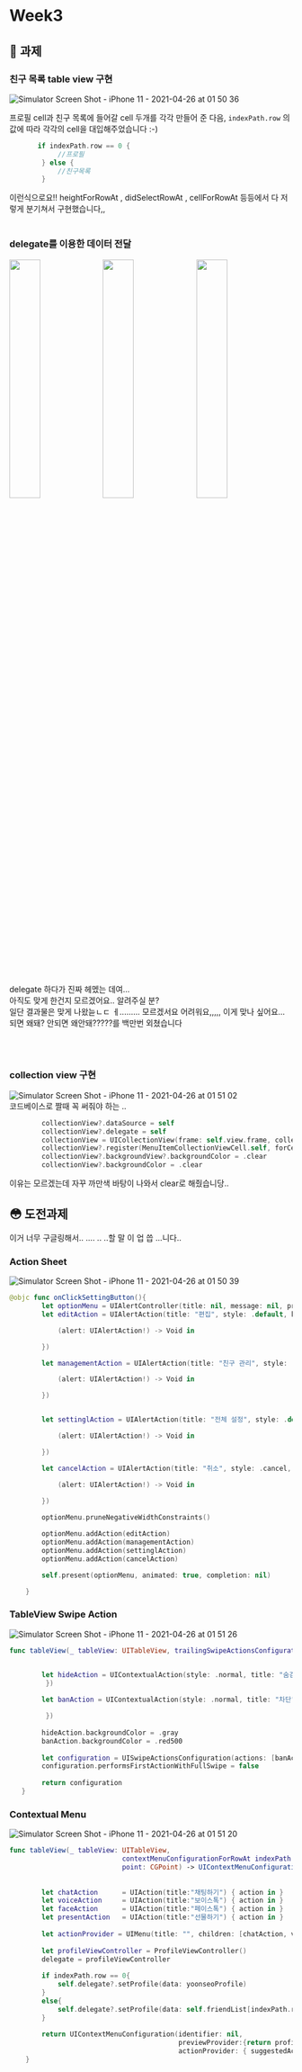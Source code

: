 # Week3

## 📎 과제 
### 친구 목록 table view 구현
![Simulator Screen Shot - iPhone 11 - 2021-04-26 at 01 50 36](https://user-images.githubusercontent.com/72497599/116001941-2be5fb00-a632-11eb-8787-7ba8b16fa258.png)

프로필 cell과 친구 목록에 들어갈 cell 두개를 각각 만들어 준 다음, `indexPath.row` 의 값에 따라 각각의 cell을 대입해주었습니다 :-)
```swift
       if indexPath.row == 0 {
            //프로필
        } else {
            //친구목록
        }
```
이런식으로요!! heightForRowAt , didSelectRowAt , cellForRowAt 등등에서 다 저렇게 분기쳐서 구현했습니다,,
<br><br>

### delegate를 이용한 데이터 전달
<img width = 33% src="https://user-images.githubusercontent.com/72497599/116001945-30121880-a632-11eb-94fb-2a8aa10fe78f.png"/><img width = 33% src="https://user-images.githubusercontent.com/72497599/116001946-30aaaf00-a632-11eb-96c1-fdbc6ad7bd36.png"/><img width = 33% src="https://user-images.githubusercontent.com/72497599/116001947-31434580-a632-11eb-987f-60454cf86411.png"/>
delegate 하다가 진짜 헤멨는 데여...<br>
아직도 맞게 한건지 모르겠어요.. 알려주실 분?<br>
일단 결과물은 맞게 나왔늗ㄴㄷ ㅔ......... 모르겠서요 어려워요,,,,, 이게 맞나 싶어요...<br>
되면 왜돼? 안되면 왜안돼?????를 백만번 외쳤습니다<br>

<br><br>

### collection view 구현
![Simulator Screen Shot - iPhone 11 - 2021-04-26 at 01 51 02](https://user-images.githubusercontent.com/72497599/116001948-31dbdc00-a632-11eb-82a3-2b3161a52dd0.png)
<br>코드베이스로 짤때 꼭 써줘야 하는 ..<br>

```swift
        collectionView?.dataSource = self
        collectionView?.delegate = self
        collectionView = UICollectionView(frame: self.view.frame, collectionViewLayout:  UICollectionViewFlowLayout())
        collectionView?.register(MenuItemCollectionViewCell.self, forCellWithReuseIdentifier: MenuItemCollectionViewCell.identifier)
        collectionView?.backgroundView?.backgroundColor = .clear
        collectionView?.backgroundColor = .clear
```
이유는 모르겠는데 자꾸 까만색 바탕이 나와서 clear로 해줬습니당..


## 😳 도전과제
이거 너무 구글링해서.. .... .. ..할 말 이 업 씁 ...니다.. 

### Action Sheet
![Simulator Screen Shot - iPhone 11 - 2021-04-26 at 01 50 39](https://user-images.githubusercontent.com/72497599/116001944-2ee0eb80-a632-11eb-9a96-972a6cc04213.png)

```swift
@objc func onClickSettingButton(){
        let optionMenu = UIAlertController(title: nil, message: nil, preferredStyle: .actionSheet)
        let editAction = UIAlertAction(title: "편집", style: .default, handler: {

            (alert: UIAlertAction!) -> Void in

        })

        let managementAction = UIAlertAction(title: "친구 관리", style: .default, handler: {

            (alert: UIAlertAction!) -> Void in

        })


        let settinglAction = UIAlertAction(title: "전체 설정", style: .default, handler: {

            (alert: UIAlertAction!) -> Void in

        })

        let cancelAction = UIAlertAction(title: "취소", style: .cancel, handler: {

            (alert: UIAlertAction!) -> Void in

        })
        
        optionMenu.pruneNegativeWidthConstraints()

        optionMenu.addAction(editAction)
        optionMenu.addAction(managementAction)
        optionMenu.addAction(settinglAction)
        optionMenu.addAction(cancelAction)

        self.present(optionMenu, animated: true, completion: nil)

    }
```

### TableView Swipe Action
![Simulator Screen Shot - iPhone 11 - 2021-04-26 at 01 51 26](https://user-images.githubusercontent.com/72497599/116001950-33a59f80-a632-11eb-9dd4-d89e4e7a5f26.png)

```swift
func tableView(_ tableView: UITableView, trailingSwipeActionsConfigurationForRowAt indexPath: IndexPath) -> UISwipeActionsConfiguration? {


        let hideAction = UIContextualAction(style: .normal, title: "숨김", handler: { (action, view, success) in
         })
        
        let banAction = UIContextualAction(style: .normal, title: "차단", handler: { (action, view, success) in

         })
        
        hideAction.backgroundColor = .gray
        banAction.backgroundColor = .red500
        
        let configuration = UISwipeActionsConfiguration(actions: [banAction,hideAction])
        configuration.performsFirstActionWithFullSwipe = false
        
        return configuration
   }
```

### Contextual Menu
![Simulator Screen Shot - iPhone 11 - 2021-04-26 at 01 51 20](https://user-images.githubusercontent.com/72497599/116001949-32747280-a632-11eb-8578-0206176654e4.png)
```swift
func tableView(_ tableView: UITableView,
                            contextMenuConfigurationForRowAt indexPath: IndexPath,
                            point: CGPoint) -> UIContextMenuConfiguration? {
        
        
        let chatAction      = UIAction(title:"채팅하기") { action in }
        let voiceAction     = UIAction(title:"보이스톡") { action in }
        let faceAction      = UIAction(title:"페이스톡") { action in }
        let presentAction   = UIAction(title:"선물하기") { action in }
        
        let actionProvider = UIMenu(title: "", children: [chatAction, voiceAction, faceAction,presentAction])
        
        let profileViewController = ProfileViewController()
        delegate = profileViewController
        
        if indexPath.row == 0{
            self.delegate?.setProfile(data: yoonseoProfile)
        }
        else{
            self.delegate?.setProfile(data: self.friendList[indexPath.row - 1])
        }
        
        return UIContextMenuConfiguration(identifier: nil,
                                          previewProvider:{return profileViewController},
                                          actionProvider: { suggestedActions in actionProvider })
    }
```
